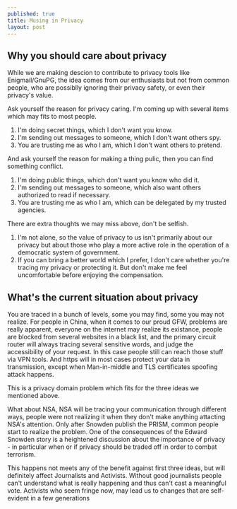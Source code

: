 ```yaml
---
published: true
title: Musing in Privacy
layout: post
---
```




## Why you should care about privacy

While we are making descion to contribute to privacy tools like Enigmail/GnuPG, the idea comes from our enthusiasts but not from common people, who are possiblly ignoring their privacy safety, or even their privacy's value.

Ask yourself the reason for privacy caring. I'm coming up with several items which may fits to most people.

1. I'm doing secret things, which I don't want you know.
2. I'm sending out messages to someone, which I don't want others spy.
3. You are trusting me as who I am, which I don't want others to pretend.

And ask yourself the reason for making a thing pulic, then you can find something conflict.

1. I'm doing public things, which don't want you know who did it.
2. I'm sending out messages to someone, which also want others authorized to read if necessary.
3. You are trusting me as who I am, which can be delegated by my trusted agencies.

There are extra thoughts we may miss above, don't be selfish.

1. I'm not alone, so the value of privacy to us isn't primarily about our privacy but about those who play a more active role in the operation of a democratic system of government.
2. If you can bring a better world which I prefer, I don't care whether you're tracing my privacy or protecting it. But don't make me feel uncomfortable before enjoying the compensation.

## What's the current situation about privacy

You are traced in a bunch of levels, some you may find, some you may not realize.
For people in China, when it comes to our proud GFW, problems are really apparent, everyone on the internet may realize its existance, people are blocked from several websites in a black list, and the primary circuit router will always tracing several sensitive words, and judge the accessibility of your request.
In this case people still can reach those stuff via VPN tools. And https will in most cases protect your data in transmission, except when Man-in-middle and TLS certificates spoofing attack happens.

This is a privacy domain problem which fits for the three ideas we mentioned above.

What about NSA, NSA will be tracing your communication through different ways, people were not realizing it when they don't make anything attacting NSA's attention. Only after Snowden publish the PRISM, common people start to realize the problem. One of the consequences of the Edward Snowden story is a heightened discussion about the importance of privacy - in particular when or if privacy should be traded off in order to combat terrorism.

This happens not meets any of the benefit against first three ideas, but will definitely affect Journalists and Activists. Without good journalists people can't understand what is really happening and thus can't cast a meaningful vote. Activists who seem fringe now, may lead us to changes that are self-evident in a few generations